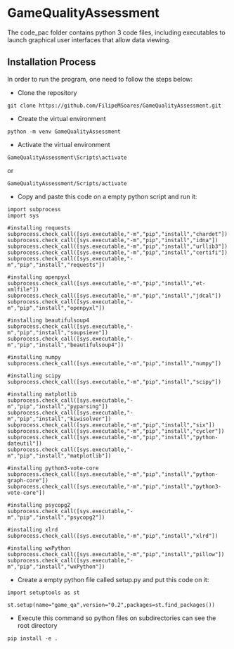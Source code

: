 GameQualityAssessment 
=====================

The code_pac folder contains python 3 code files, including executables to launch graphical user interfaces that allow data viewing.

Installation Process
---------
In order to run the program, one need to follow the steps below:

+ Clone the repository
```
git clone https://github.com/FilipeMSoares/GameQualityAssessment.git
```
+ Create the virtual environment
```
python -m venv GameQualityAssessment
```
+ Activate the virtual environment
```
GameQualityAssessment\Scripts\activate
```
or
```
GameQualityAssessment/Scripts/activate
```
+ Copy and paste this code on a empty python script and run it:
```
import subprocess
import sys

#installing requests
subprocess.check_call([sys.executable,"-m","pip","install","chardet"])
subprocess.check_call([sys.executable,"-m","pip","install","idna"])
subprocess.check_call([sys.executable,"-m","pip","install","urllib3"])
subprocess.check_call([sys.executable,"-m","pip","install","certifi"])
subprocess.check_call([sys.executable,"-m","pip","install","requests"])

#installing openpyxl
subprocess.check_call([sys.executable,"-m","pip","install","et-xmlfile"])
subprocess.check_call([sys.executable,"-m","pip","install","jdcal"])
subprocess.check_call([sys.executable,"-m","pip","install","openpyxl"])

#installing beautifulsoup4
subprocess.check_call([sys.executable,"-m","pip","install","soupsieve"])
subprocess.check_call([sys.executable,"-m","pip","install","beautifulsoup4"])

#installing numpy
subprocess.check_call([sys.executable,"-m","pip","install","numpy"])

#installing scipy
subprocess.check_call([sys.executable,"-m","pip","install","scipy"])

#installing matplotlib
subprocess.check_call([sys.executable,"-m","pip","install","pyparsing"])
subprocess.check_call([sys.executable,"-m","pip","install","kiwisolver"])
subprocess.check_call([sys.executable,"-m","pip","install","six"])
subprocess.check_call([sys.executable,"-m","pip","install","cycler"])
subprocess.check_call([sys.executable,"-m","pip","install","python-dateutil"])
subprocess.check_call([sys.executable,"-m","pip","install","matplotlib"])

#installing python3-vote-core
subprocess.check_call([sys.executable,"-m","pip","install","python-graph-core"])
subprocess.check_call([sys.executable,"-m","pip","install","python3-vote-core"])

#installing psycopg2
subprocess.check_call([sys.executable,"-m","pip","install","psycopg2"])

#installing xlrd
subprocess.check_call([sys.executable,"-m","pip","install","xlrd"])

#installing wxPython
subprocess.check_call([sys.executable,"-m","pip","install","pillow"])
subprocess.check_call([sys.executable,"-m","pip","install","wxPython"])
```
+ Create a empty python file called setup.py and put this code on it:
```
import setuptools as st

st.setup(name="game_qa",version="0.2",packages=st.find_packages())
```
+ Execute this command so python files on subdirectories can see the root directory
```
pip install -e .
```
